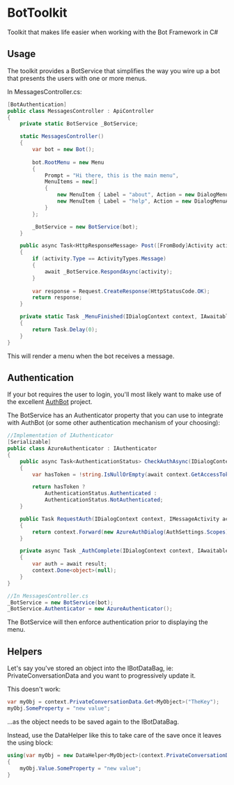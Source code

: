 # BotToolkit
Toolkit that makes life easier when working with the Bot Framework in C#

## Usage

The toolkit provides a BotService that simplifies the way you wire up a bot that presents the users with one or more menus.

In MessagesController.cs:

```csharp
[BotAuthentication]
public class MessagesController : ApiController
{
	private static BotService _BotService;

	static MessagesController()
	{
		var bot = new Bot();
		
		bot.RootMenu = new Menu
		{
			Prompt = "Hi there, this is the main menu",
			MenuItems = new[] 
			{
				new MenuItem { Label = "about", Action = new DialogMenuAction<object>(new AboutDialog(), _MenuFinished) },
				new MenuItem { Label = "help", Action = new DialogMenuAction<object>(new HelpDialog(), _MenuFinished) }
			}
		};

		_BotService = new BotService(bot);
	}

	public async Task<HttpResponseMessage> Post([FromBody]Activity activity)
	{
		if (activity.Type == ActivityTypes.Message)
		{
			await _BotService.RespondAsync(activity);
		}
		
		var response = Request.CreateResponse(HttpStatusCode.OK);
		return response;
	}

	private static Task _MenuFinished(IDialogContext context, IAwaitable<object> result)
	{
		return Task.Delay(0);
	}
}
```
This will render a menu when the bot receives a message.

## Authentication

If your bot requires the user to login, you'll most likely want to make use of the excellent [AuthBot](https://github.com/MicrosoftDX/AuthBot) project. 

The BotService has an Authenticator property that you can use to integrate with AuthBot (or some other authentication mechanism of your choosing): 

```csharp
//Implementation of IAuthenticator
[Serializable]
public class AzureAuthenticator : IAuthenticator
{
	public async Task<AuthenticationStatus> CheckAuthAsync(IDialogContext context)
	{
		var hasToken = !string.IsNullOrEmpty(await context.GetAccessToken(AuthSettings.Scopes));

		return hasToken ?
			AuthenticationStatus.Authenticated :
			AuthenticationStatus.NotAuthenticated;
	}

	public Task RequestAuth(IDialogContext context, IMessageActivity activity)
	{
		return context.Forward(new AzureAuthDialog(AuthSettings.Scopes), _AuthComplete, activity, CancellationToken.None);
	}

	private async Task _AuthComplete(IDialogContext context, IAwaitable<object> result)
	{
		var auth = await result;
		context.Done<object>(null);
	}
}
```

```csharp
//In MessagesController.cs
_BotService = new BotService(bot);
_BotService.Authenticator = new AzureAuthenticator();
```

The BotService will then enforce authentication prior to displaying the menu.

## Helpers

Let's say you've stored an object into the IBotDataBag, ie: PrivateConversationData and you want to progressively update it. 

This doesn't work:

```csharp
var myObj = context.PrivateConversationData.Get<MyObject>("TheKey");
myObj.SomeProperty = "new value";
```

...as the object needs to be saved again to the IBotDataBag.

Instead, use the DataHelper like this to take care of the save once it leaves the using block:

```csharp
using(var myObj = new DataHelper<MyObject>(context.PrivateConversationData, "TheKey"))
{
    myObj.Value.SomeProperty = "new value";
}
```
